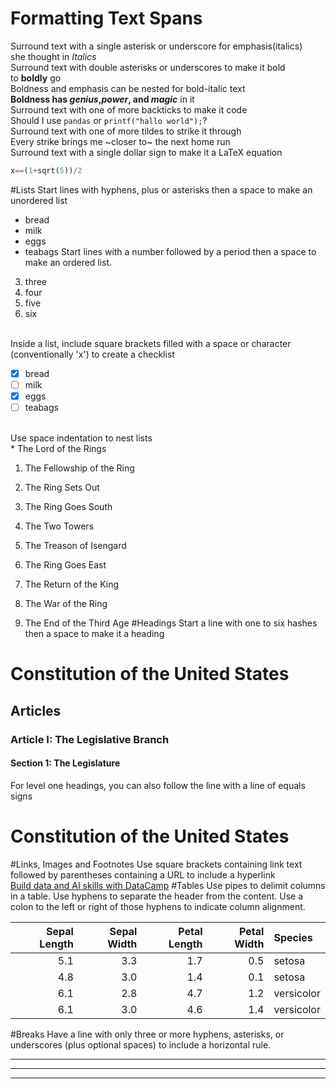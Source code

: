 # Formatting Text Spans
Surround text with a single asterisk or underscore for emphasis(italics)<br>
she thought in *Italics*<br>
Surround text with double asterisks or underscores to make it bold<br>
to **boldly** go <br>
Boldness and emphasis can be nested for bold-italic text<br>
**Boldness has *genius*,_power_, and *magic*** in it <br>
Surround text with one of more backticks to make it code<br>
Should I use `pandas` or `printf("hallo world");`?<br>
Surround text with one of more tildes to strike it through<br>
Every strike brings me ~closer to~ the next home run<br>
Surround text with a single dollar sign to make it a LaTeX equation<br>
```python
x==(1+sqrt(5))/2
```
#Lists
Start lines with hyphens, plus or asterisks then a space to make an unordered list<br>

- bread
- milk
- eggs
- teabags
 Start lines with a number followed by a period then a space to make an ordered list.<br>
3. three
1. four
2. five
3. six
<br>
Inside a list, include square brackets filled with a space or character (conventionally 'x') to create a checklist<br>

- [x] bread
- [ ] milk
- [x] eggs
- [ ] teabags
<br>
Use space indentation to nest lists<br>
* The Lord of the Rings

1. The Fellowship of the Ring

 1. The Ring Sets Out
 1. The Ring Goes South

1. The Two Towers

 1. The Treason of Isengard
 1. The Ring Goes East

1. The Return of the King

 1. The War of the Ring
 1. The End of the Third Age
#Headings
Start a line with one to six hashes then a space to make it a heading<br>
# Constitution of the United States

## Articles

### Article I: The Legislative Branch

#### Section 1: The Legislature

For level one headings, you can also follow the line with a line of equals signs<br>

Constitution of the United States
=================================

#Links, Images and Footnotes
Use square brackets containing link text followed by parentheses containing a URL to include a hyperlink<br>
[Build data and AI skills with DataCamp](https://www.datacamp.com)
#Tables
Use pipes to delimit columns in a table. Use hyphens to separate the header from the content. Use a colon to the left or right of those hyphens to indicate column alignment.<br>


| Sepal Length| Sepal Width| Petal Length| Petal Width|      Species |
|-----------------:|----------------:|-----------------:|---------------:|:---------------|
|                 5.1|                3.3|                  1.7|              0.5|        setosa |
|                4.8|                3.0|                  1.4|              0.1|        setosa |
|                 6.1|                2.8|                 4.7|               1.2|   versicolor |
|                 6.1|                3.0|                 4.6|               1.4|  versicolor |

#Breaks
Have a line with only three or more hyphens, asterisks, or underscores (plus optional spaces) to include a horizontal rule.<br>

---

***

___
